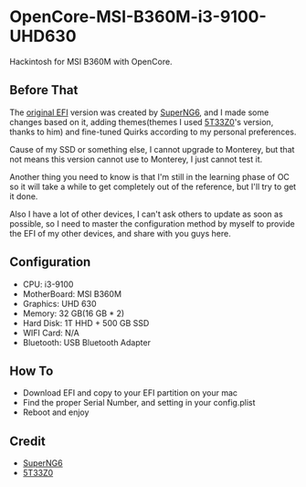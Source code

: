 # OpenCore-MSI-B360M-i3-9100-UHD630
Hackintosh for MSI B360M with OpenCore.

## Before That

The [original EFI](https://github.com/SuperNG6/MSI-B360-Big-Sur-EFI/releases/download/12.1/ONLY.IGPU.Macmini8.1.zip)  version was created by [SuperNG6](https://github.com/SuperNG6), and I made some changes based on it, adding themes(themes I used [5T33Z0](https://github.com/5T33Z0/Lenovo-T530-Hackintosh-OpenCore)'s version, thanks to him) and fine-tuned Quirks according to my personal preferences.

Cause of my SSD or something else, I cannot upgrade to Monterey, but that not means this version cannot use to Monterey, I just cannot test it.

Another thing you need to know is that I'm still in the learning phase of OC so it will take a while to get completely out of the reference, but I'll try to get it done.

Also I have a lot of other devices, I can't ask others to update as soon as possible, so I need to master the configuration method by myself to provide the EFI of my other devices, and share with you guys here.

## Configuration

- CPU: i3-9100
- MotherBoard: MSI B360M
- Graphics: UHD 630
- Memory: 32 GB(16 GB * 2)
- Hard Disk: 1T HHD + 500 GB SSD
- WIFI Card: N/A
- Bluetooth: USB Bluetooth Adapter

## How To

- Download EFI and copy to your EFI partition on your mac
- Find the proper Serial Number, and setting in your config.plist
- Reboot and enjoy

## Credit

- [SuperNG6](https://github.com/SuperNG6)
- [5T33Z0](https://github.com/5T33Z0)
